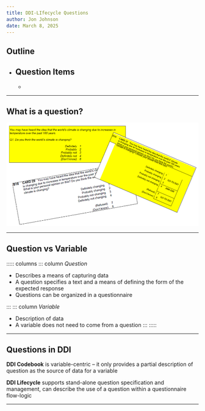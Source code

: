 ```yaml
---
title: DDI-LIfecycle Questions
author: Jon Johnson
date: March 8, 2025
---
```


## Outline

- Question Items
  - 
  - 

---

## What is a question?

![](img/what-is-a-question.png)


---

## Question vs Variable

::::: columns
::: column
*Question*

- Describes a means of capturing data
- A question specifies a text and a means of defining the form of the expected response
- Questions can be organized in a questionnaire

:::
::: column
*Variable*

- Description of data
- A variable does not need to come from a question
:::
:::::

---

## Questions in DDI

**DDI Codebook** is variable-centric – it only provides a partial description of question as the source of data for a variable

**DDI Lifecycle** supports stand-alone question specification and management, can describe the use of a question within a questionnaire flow-logic

---
